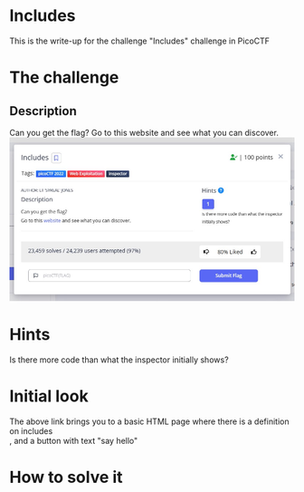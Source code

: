# Includes
This is the write-up for the challenge "Includes" challenge in PicoCTF

# The challenge

## Description
Can you get the flag?
Go to this website and see what you can discover.
![](img/Screenshot1.jpg)

# Hints
Is there more code than what the inspector initially shows?

# Initial look
The above link brings you to a basic HTML page where there is a definition on includes
<br>, and a button with text "say hello"

# How to solve it

